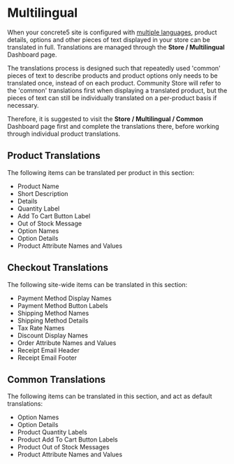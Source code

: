 # Multilingual
 
When your concrete5 site is configured with [multiple languages](/how-tos/multilingual.html), product details, options and other pieces of text displayed in your store can be translated in full.
Translations are managed through the **Store / Multilingual** Dashboard page.

The translations process is designed such that repeatedly used 'common' pieces of text to describe products and product options only needs to be translated once, instead of on each product.
Community Store will refer to the 'common' translations first when displaying a translated product, but the pieces of text can still be individually translated on a per-product basis if necessary.

Therefore, it is suggested to visit the  **Store / Multilingual / Common** Dashboard page first and complete the translations there, before working through individual product translations.

## Product Translations
The following items can be translated per product in this section:
- Product Name
- Short Description
- Details
- Quantity Label
- Add To Cart Button Label
- Out of Stock Message
- Option Names
- Option Details
- Product Attribute Names and Values

## Checkout Translations
The following site-wide items can be translated in this section:
- Payment Method Display Names
- Payment Method Button Labels
- Shipping Method Names
- Shipping Method Details
- Tax Rate Names
- Discount Display Names
- Order Attribute Names and Values
- Receipt Email Header
- Receipt Email Footer

## Common Translations
The following items can be translated in this section, and act as default translations:
- Option Names
- Option Details
- Product Quantity Labels
- Product Add To Cart Button Labels
- Product Out of Stock Messages
- Product Attribute Names and Values

